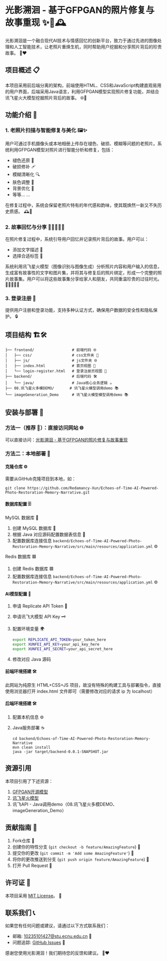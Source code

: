 # 光影溯洄 - 基于GFPGAN的照片修复与故事重现 ✨📸🕰️

光影溯洄是一个融合现代AI技术与情感回忆的创新平台，致力于通过先进的图像处理和人工智能技术，让老照片重焕生机，同时帮助用户挖掘和分享照片背后的珍贵故事。 🧩❤️ 

## 项目概述 📋

本项目采用前后端分离的架构，前端使用HTML、CSS和JavaScript构建直观易用的用户界面，后端采用Java语言，利用GFPGAN模型实现照片修复功能，并结合讯飞星火大模型挖掘照片背后的故事。 🌐🔧

## 功能介绍 🚀

### 1. 老照片扫描与智能修复与美化 🖼️✨

用户可通过手机摄像头或本地相册上传存在褪色、破损、模糊等问题的老照片。系统利用GFPGAN模型对照片进行智能分析和修复，包括：
- 褪色还原 🌈
- 破损修补 🩹
- 模糊清晰化 🔍
- 肤色调整 🎨
- 背景优化 🌆
- 等等... ...

在修复过程中，系统会保留老照片特有的年代感和韵味，使其既焕然一新又不失历史质感。 🕰️🌟

### 2. 故事回忆与分享 📖👨👩👧👦
在照片修复过程中，系统引导用户回忆并记录照片背后的故事。用户可以：
- 添加文字描述 📝
- 选择合适标签 🧩

系统利用讯飞星火模型（图像识别与图像生成）分析照片内容和用户输入的信息，生成富有故事性的文字和图片集，并将其与修复后的照片绑定，形成一个完整的照片故事集。用户可以将这些故事集分享给家人和朋友，共同重温珍贵的过往时光。 💌👨👩👧👦

### 3. 登录注册 🔐
提供用户注册和登录功能，支持多种认证方式，确保用户数据的安全性和隐私保护。 🔒

## 项目结构 🏗️🛠️

```
├── frontend/                 # 前端代码 🌐
│   ├── css/                  # css文件夹 🎨
│   ├── js/                   # js文件夹 🌐
│   ├── index.html            # 首页视图 👀
│   └── login-register.html   # 登录注册页视图 👀
├── backend/                  # 后端代码 🛠️
│   └── java/                 # Java核心业务逻辑 ☕
├── 08.讯飞星火多模DEMO/       # 讯飞星火模型调用demo 📚
└── imageGeneration_Demo      # 讯飞星火模型模型调用demo 📚
```

## 安装与部署 🚀

### 方法一（推荐 🌟）：直接访问网站 🌐

可以直接访问：[光影溯洄 - 基于GFPGAN的照片修复与故事重现](https://chinese.redamancyxun.fun/echo/index.html)

### 方法二：本地部署 🔧

#### 克隆仓库 ⚙️

需要从GitHub克隆项目到本地，如：

```text
git clone https://github.com/Redamancy-Xun/Echoes-of-Time-AI-Powered-Photo-Restoration-Memory-Narrative.git
```

#### 数据库配置 🗄️

MySQL 数据库 🐬

1. 创建 MySQL 数据库 🐬
2. 根据 Java 对应源码配置数据表信息 📜
3. 配置数据库连接信息 `backend/Echoes-of-Time-AI-Powered-Photo-Restoration-Memory-Narrative/src/main/resources/application.yml` ⚙️

Redis 数据库 🟥

1. 创建 Redis 数据库 🟥
2. 配置数据库连接信息 `backend/Echoes-of-Time-AI-Powered-Photo-Restoration-Memory-Narrative/src/main/resources/application.yml` ⚙️

#### AI模型配置 🧠

1. 申请 Replicate API Token 🔑

2. 申请讯飞大模型 API Key 🗝️

3. 配置环境变量 🌍

   ```bash
   export REPLICATE_API_TOKEN=your_token_here
   export XUNFEI_API_KEY=your_api_key_here
   export XUNFEI_API_SECRET=your_api_secret_here
   ```

4. 修改对应 Java 源码

#### 前端环境搭建 🛠️

此网站为纯原生 HTML+CSS+JS 项目，故没有特殊的构建工具与部署指令，直接使用浏览器打开 index.html 文件即可（需要修改对应的请求 ip 为 localhost）

#### 后端环境搭建 🛠️

1. 配置本机信息 ⚙️

2. Java服务部署 ☕

   ```shell
   cd backend/Echoes-of-Time-AI-Powered-Photo-Restoration-Memory-Narrative
   mvn clean install
   java -jar target/backend-0.0.1-SNAPSHOT.jar
   ```

## 资源引用

本项目引用了下述资源：

1. [GFPGAN开源模型](https://github.com/TencentARC/GFPGAN)
2. [讯飞星火模型](https://www.xfyun.cn/)
3. 讯飞API - Java调用demo（08.讯飞星火多模DEMO、imageGeneration_Demo）

## 贡献指南 🤝

1.  Fork仓库 🍴
2.  创建你的特性分支 (`git checkout -b feature/AmazingFeature`) 🌱
3.  提交你的更改 (`git commit -m 'Add some AmazingFeature'`) 💬
4.  将你的更改推送到分支 (`git push origin feature/AmazingFeature`) 🚀
5.  打开 Pull Request 👐

## 许可证 📄

本项目采用 [MIT License](LICENSE)。 📜

## 联系我们 📞

如果您有任何问题或建议，请通过以下方式联系我们：
- 邮箱: 10235101427@stu.ecnu.edu.cn 📧
- 问题追踪: [GitHub Issues](https://github.com/Redamancy-Xun/Echoes-of-Time-AI-Powered-Photo-Restoration-Memory-Narrative/issues) 🐛

感谢您使用光影溯洄！我们期待您的反馈和建议。 🙏❤️
    
